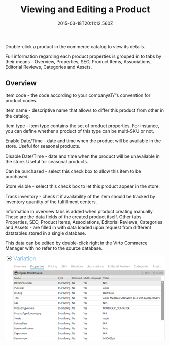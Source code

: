 ﻿---
title: Viewing and Editing a Product
description: Viewing and Editing a Product
layout: docs
date: 2015-03-18T20:11:12.560Z
priority: 6
---
Double-click a product in the commerce catalog to view its details.

Full information regarding each product properties is grouped in to tabs by their means - Overview, Properties, SEO, Product Items, Associations, Editorial Reviews, Categories and Assets.

## Overview

Item code - the code according to your companyвЂ™s convention for product codes.

Item name - descriptive name that allows to differ this product from other in the catalog.

Item type - item type contains the set of product properties. For instance, you can define whether a product of this type can be multi-SKU or not.

Enable Date/Time - date and time when the product will be available in the store. Useful for seasonal products.

Disable Date/Time - date and time when the product will be unavailable in the store. Useful for seasonal products.

Can be purchased - select this check box to allow this item to be purchased.

Store visible - select this check box to let this product appear in the store.

Track inventory - check it if availability of the item should be tracked by inventory quantity of the fulfillment centers.

Information in overview tabs is added when product creating manually. These are the data fields of the created product itself. Other tabs - Properties, SEO, Product Items, Associations, Editorial Reviews, Categories and Assets - are filled in with data loaded upon request from different datatables stored in a single database.

This data can be edited by double-click right in the Virto Commerce Manager with no refer to the source database.

<img src="../../../../assets/images/docs/image2014-2-3_15_38_41.png" />
